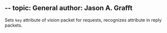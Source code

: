 --
topic: General
author: Jason A. Grafft
---
Sets `key` attribute of *vision* packet for requests, recognizes attribute in reply packets.